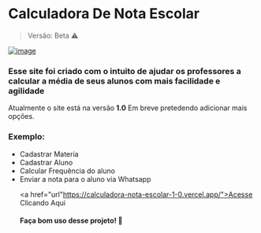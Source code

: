<h1>Calculadora De Nota Escolar</h1>

> Versão: Beta ⚠️

<a href="https://ibb.co/xjjbYKw"><img src="https://i.ibb.co/C77y6p4/image.png" alt="image" border="0"></a>

<h3>Esse site foi criado com o intuito de ajudar os professores a calcular a média de seus alunos com mais facilidade e agilidade</h3>
<p>Atualmente o site está na versão <strong>1.0</strong> Em breve pretedendo adicionar mais opções.

<h3>Exemplo:</h3>
<ul>
<li>Cadastrar Materia</li>
<li>Cadastrar Aluno</li>
<li>Calcular Frequência do aluno</li>
<li>Enviar a nota para o aluno via Whatsapp</li>

  
  <a href="url"https://calculadora-nota-escolar-1-0.vercel.app/">Acesse Clicando Aqui</a>
<h4>Faça bom uso desse projeto! 💖</h4>
